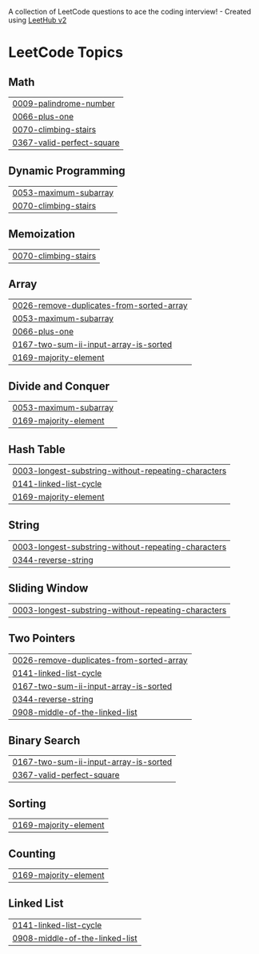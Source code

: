A collection of LeetCode questions to ace the coding interview! - Created using [LeetHub v2](https://github.com/arunbhardwaj/LeetHub-2.0)
<!---LeetCode Topics Start-->
# LeetCode Topics
## Math
|  |
| ------- |
| [0009-palindrome-number](https://github.com/mohammadkaif51/Leetcode/tree/master/0009-palindrome-number) |
| [0066-plus-one](https://github.com/mohammadkaif51/Leetcode/tree/master/0066-plus-one) |
| [0070-climbing-stairs](https://github.com/mohammadkaif51/Leetcode/tree/master/0070-climbing-stairs) |
| [0367-valid-perfect-square](https://github.com/mohammadkaif51/Leetcode/tree/master/0367-valid-perfect-square) |
## Dynamic Programming
|  |
| ------- |
| [0053-maximum-subarray](https://github.com/mohammadkaif51/Leetcode/tree/master/0053-maximum-subarray) |
| [0070-climbing-stairs](https://github.com/mohammadkaif51/Leetcode/tree/master/0070-climbing-stairs) |
## Memoization
|  |
| ------- |
| [0070-climbing-stairs](https://github.com/mohammadkaif51/Leetcode/tree/master/0070-climbing-stairs) |
## Array
|  |
| ------- |
| [0026-remove-duplicates-from-sorted-array](https://github.com/mohammadkaif51/Leetcode/tree/master/0026-remove-duplicates-from-sorted-array) |
| [0053-maximum-subarray](https://github.com/mohammadkaif51/Leetcode/tree/master/0053-maximum-subarray) |
| [0066-plus-one](https://github.com/mohammadkaif51/Leetcode/tree/master/0066-plus-one) |
| [0167-two-sum-ii-input-array-is-sorted](https://github.com/mohammadkaif51/Leetcode/tree/master/0167-two-sum-ii-input-array-is-sorted) |
| [0169-majority-element](https://github.com/mohammadkaif51/Leetcode/tree/master/0169-majority-element) |
## Divide and Conquer
|  |
| ------- |
| [0053-maximum-subarray](https://github.com/mohammadkaif51/Leetcode/tree/master/0053-maximum-subarray) |
| [0169-majority-element](https://github.com/mohammadkaif51/Leetcode/tree/master/0169-majority-element) |
## Hash Table
|  |
| ------- |
| [0003-longest-substring-without-repeating-characters](https://github.com/mohammadkaif51/Leetcode/tree/master/0003-longest-substring-without-repeating-characters) |
| [0141-linked-list-cycle](https://github.com/mohammadkaif51/Leetcode/tree/master/0141-linked-list-cycle) |
| [0169-majority-element](https://github.com/mohammadkaif51/Leetcode/tree/master/0169-majority-element) |
## String
|  |
| ------- |
| [0003-longest-substring-without-repeating-characters](https://github.com/mohammadkaif51/Leetcode/tree/master/0003-longest-substring-without-repeating-characters) |
| [0344-reverse-string](https://github.com/mohammadkaif51/Leetcode/tree/master/0344-reverse-string) |
## Sliding Window
|  |
| ------- |
| [0003-longest-substring-without-repeating-characters](https://github.com/mohammadkaif51/Leetcode/tree/master/0003-longest-substring-without-repeating-characters) |
## Two Pointers
|  |
| ------- |
| [0026-remove-duplicates-from-sorted-array](https://github.com/mohammadkaif51/Leetcode/tree/master/0026-remove-duplicates-from-sorted-array) |
| [0141-linked-list-cycle](https://github.com/mohammadkaif51/Leetcode/tree/master/0141-linked-list-cycle) |
| [0167-two-sum-ii-input-array-is-sorted](https://github.com/mohammadkaif51/Leetcode/tree/master/0167-two-sum-ii-input-array-is-sorted) |
| [0344-reverse-string](https://github.com/mohammadkaif51/Leetcode/tree/master/0344-reverse-string) |
| [0908-middle-of-the-linked-list](https://github.com/mohammadkaif51/Leetcode/tree/master/0908-middle-of-the-linked-list) |
## Binary Search
|  |
| ------- |
| [0167-two-sum-ii-input-array-is-sorted](https://github.com/mohammadkaif51/Leetcode/tree/master/0167-two-sum-ii-input-array-is-sorted) |
| [0367-valid-perfect-square](https://github.com/mohammadkaif51/Leetcode/tree/master/0367-valid-perfect-square) |
## Sorting
|  |
| ------- |
| [0169-majority-element](https://github.com/mohammadkaif51/Leetcode/tree/master/0169-majority-element) |
## Counting
|  |
| ------- |
| [0169-majority-element](https://github.com/mohammadkaif51/Leetcode/tree/master/0169-majority-element) |
## Linked List
|  |
| ------- |
| [0141-linked-list-cycle](https://github.com/mohammadkaif51/Leetcode/tree/master/0141-linked-list-cycle) |
| [0908-middle-of-the-linked-list](https://github.com/mohammadkaif51/Leetcode/tree/master/0908-middle-of-the-linked-list) |
<!---LeetCode Topics End-->